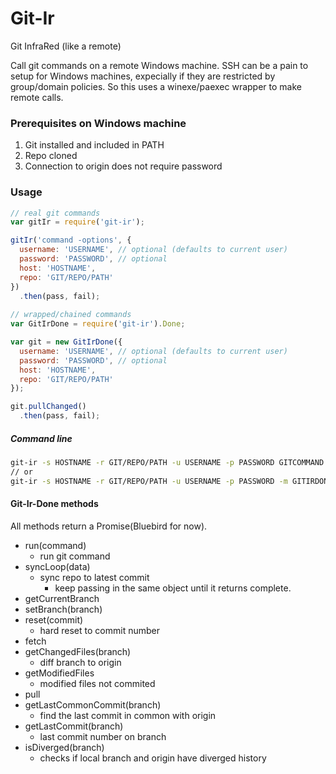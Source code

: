 # Git-Ir
Git InfraRed (like a remote)

Call git commands on a remote Windows machine.
SSH can be a pain to setup for Windows machines, expecially if they are restricted by group/domain policies.
So this uses a winexe/paexec wrapper to make remote calls.

### Prerequisites on Windows machine
1. Git installed and included in PATH
2. Repo cloned
3. Connection to origin does not require password


### Usage
```javascript
// real git commands
var gitIr = require('git-ir');

gitIr('command -options', {
  username: 'USERNAME', // optional (defaults to current user)
  password: 'PASSWORD', // optional
  host: 'HOSTNAME',
  repo: 'GIT/REPO/PATH'
})
  .then(pass, fail);
  
// wrapped/chained commands
var GitIrDone = require('git-ir').Done;

var git = new GitIrDone({
  username: 'USERNAME', // optional (defaults to current user)
  password: 'PASSWORD', // optional
  host: 'HOSTNAME',
  repo: 'GIT/REPO/PATH'
});

git.pullChanged()
  .then(pass, fail);
```

##### Command line
```bash
git-ir -s HOSTNAME -r GIT/REPO/PATH -u USERNAME -p PASSWORD GITCOMMAND
// or
git-ir -s HOSTNAME -r GIT/REPO/PATH -u USERNAME -p PASSWORD -m GITIRDONE.METHOD
```

#### Git-Ir-Done methods
All methods return a Promise(Bluebird for now).
- run(command)
  - run git command
- syncLoop(data)
  - sync repo to latest commit
    - keep passing in the same object until it returns complete.
- getCurrentBranch
- setBranch(branch)
- reset(commit)
  - hard reset to commit number
- fetch
- getChangedFiles(branch)
  - diff branch to origin
- getModifiedFiles
  - modified files not commited
- pull
- getLastCommonCommit(branch)
  - find the last commit in common with origin
- getLastCommit(branch)
  - last commit number on branch
- isDiverged(branch)
  - checks if local branch and origin have diverged history
